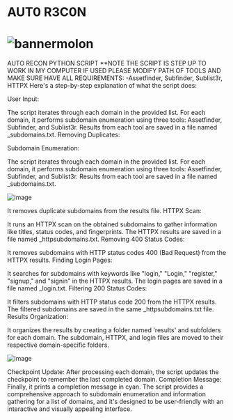 # AUT0 R3C0N
# ![bannermolon](https://github.com/dalr0p/autorecon/assets/137183562/7eae688a-37f5-4c9c-9ae9-c14f58a2ce36)


AUTO RECON PYTHON SCRIPT
**NOTE THE SCRIPT IS STEP UP TO WORK IN MY COMPUTER IF USED PLEASE MODIFY PATH OF TOOLS AND MAKE SURE HAVE ALL REQUIREMENTS:
  -Assetfinder, Subfinder, Sublist3r, HTTPX
Here's a step-by-step explanation of what the script does:

User Input:

The script iterates through each domain in the provided list.
For each domain, it performs subdomain enumeration using three tools: Assetfinder, Subfinder, and Sublist3r.
Results from each tool are saved in a file named <domain>_subdomains.txt.
Removing Duplicates:

Subdomain Enumeration:

The script iterates through each domain in the provided list.
For each domain, it performs subdomain enumeration using three tools: Assetfinder, Subfinder, and Sublist3r.
Results from each tool are saved in a file named <domain>_subdomains.txt.

![image](https://github.com/dalr0p/autorecon/assets/137183562/23f3aa04-874b-468d-bc9b-3f4a96f0b997)


It removes duplicate subdomains from the results file.
HTTPX Scan:

It runs an HTTPX scan on the obtained subdomains to gather information like titles, status codes, and fingerprints.
The HTTPX results are saved in a file named <domain>_httpsubdomains.txt.
Removing 400 Status Codes:

It removes subdomains with HTTP status codes 400 (Bad Request) from the HTTPX results.
Finding Login Pages:

It searches for subdomains with keywords like "login," "Login," "register," "signup," and "signin" in the HTTPX results.
The login pages are saved in a file named <domain>_login.txt.
Filtering 200 Status Codes:

It filters subdomains with HTTP status code 200 from the HTTPX results.
The filtered subdomains are saved in the same <domain>_httpsubdomains.txt file.
Results Organization:

It organizes the results by creating a folder named 'results' and subfolders for each domain.
The subdomain, HTTPX, and login files are moved to their respective domain-specific folders.

![image](https://github.com/dalr0p/autorecon/assets/137183562/c1857e51-1984-4442-98c3-8abe64fbc880)

Checkpoint Update:
After processing each domain, the script updates the checkpoint to remember the last completed domain.
Completion Message:
Finally, it prints a completion message in cyan.
The script provides a comprehensive approach to subdomain enumeration and information gathering for a list of domains, and it's designed to be user-friendly with an interactive and visually appealing interface.
